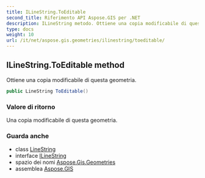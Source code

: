 ```yaml
---
title: ILineString.ToEditable
second_title: Riferimento API Aspose.GIS per .NET
description: ILineString metodo. Ottiene una copia modificabile di questa geometria.
type: docs
weight: 10
url: /it/net/aspose.gis.geometries/ilinestring/toeditable/
---
```

## ILineString.ToEditable method

Ottiene una copia modificabile di questa geometria.

```csharp
public LineString ToEditable()
```

### Valore di ritorno

Una copia modificabile di questa geometria.

### Guarda anche

* class [LineString](../../linestring/)
* interface [ILineString](../)
* spazio dei nomi [Aspose.Gis.Geometries](../../ilinestring/)
* assemblea [Aspose.GIS](../../../)


